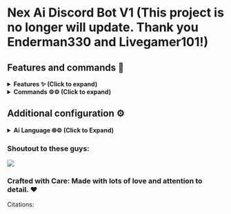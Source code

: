 # Nex Ai Discord Bot V1 (This project is no longer will update. Thank you Enderman330 and Livegamer101!)

## Features and commands 🌟

<details>
<summary><strong>Features ✨ (Click to expand)</strong></summary>

- [x] Has an AI (You need to get the API key from Hecker API <Hecker AI Discord - https://discord.gg/PCUgRMjtNm>)
- [x] Lots of commands (More coming soon! :D)
- [x] Ecomoney
- [x] Modding bot
- [x] Fun
- [x] 8ball
- [x] Free

</details>

<details>
<summary><strong>Commands ⚙️⚙️ (Click to expand)</strong></summary>

### Admin Commands:
- `autorole`: Add a role to be assigned automatically to new members.
- `autoroleremove`: Remove a role from the auto-role list.
- `ban`: Bans a user from the server (admin only).
- `banlist`: Lists all banned users from the server.
- `kick`: Kick a user from the server.
- `lock`: Locks a channel.
- `mute`: Mutes a user in the server.
- `poll`: Creates a yes/no poll.
- `purge`: Deletes a specified number of messages.
- `removewarn`: Removes a warning from a user.
- `serverlist`: Lists the servers the bot is currently in.
- `ticketclose`: Closes a ticket channel (admin only).
- `timeout`: Temporarily restricts a user from sending messages in the current channel.
- `unban`: Unbans a user from the server.
- `unlock`: Unlocks a channel.
- `unmute`: Unmutes a user, allowing them to send messages again.
- `untimeout`: Removes the timeout from a user in the current channel.
- `warn`: Warns a user.

### User Commands:
- `afk`: Mark yourself as AFK.
- `avatar`: Displays the avatar of a user.
- `help`: Displays a list of all available commands.
- `invites`: Displays the number of invites a user has.
- `joke`: Fetches a random joke from your API and displays it.
- `ping`: Displays the bot's latency and API latency.
- `quote`: Fetches a random quote from an API and displays it.
- `remind`: Sets a reminder for a specified duration.
- `serverinfo`: Displays information about the server.
- `ticketcreate`: Creates a new ticket for support.
- `translate`: Translates text to a specified language.
- `uptime`: Displays the bot's uptime.
- `userinfo`: Displays information about a user.
- `weather`: Displays weather information for a specified location.

### Echomoney Commands:
- `balance`: Check your current balance.
- `coinflip`: Flip a coin to win or lose money.
- `daily`: Claim your daily coins.
- `moneygive`: Give money to another user.

will be in the next nex
</details>

## Additional configuration ⚙️

<details>
<summary><strong>Ai Language 🌐⚙️ (Click to Expand)</strong></summary>

- `en` - English 🇺🇸

</details>

### Shoutout to these guys:

<a href="https://github.com/NethukaNethsaraGithub/Discord-Bot/graphs/contributors">
  <img src="https://contrib.rocks/image?repo=NethukaNethsaraGithub/Discord-Bot" />
</a>

### Crafted with Care: Made with lots of love and attention to detail. ❤️

Citations:
